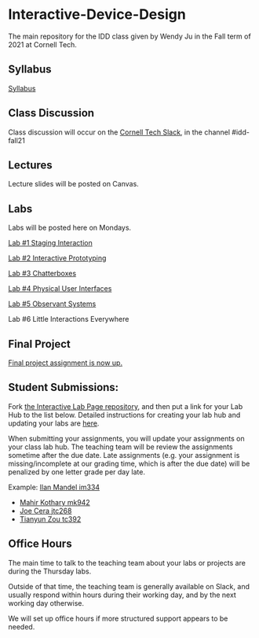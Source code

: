 # Interactive-Device-Design
The main repository for the IDD class given by Wendy Ju in the Fall term of 2021 at Cornell Tech.

## Syllabus
[Syllabus](https://canvas.cornell.edu/courses/33420/assignments/syllabus) 

## Class Discussion
Class discussion will occur on the [Cornell Tech Slack](https://cornelltech.slack.com), in the channel #idd-fall21

## Lectures
Lecture slides will be posted on Canvas.


## Labs
Labs will be posted here on Mondays.

[Lab #1 Staging Interaction](https://github.com/FAR-Lab/Interactive-Lab-Hub/blob/Fall2021/Lab%201)

[Lab #2 Interactive Prototyping](https://github.com/FAR-Lab/Interactive-Lab-Hub/blob/Fall2021/Lab%202)

[Lab #3 Chatterboxes](https://github.com/FAR-Lab/Interactive-Lab-Hub/tree/Fall2021/Lab%203)

[Lab #4 Physical User Interfaces](https://github.com/FAR-Lab/Interactive-Lab-Hub/tree/Fall2021/Lab%204)

[Lab #5 Observant Systems](https://github.com/FAR-Lab/Interactive-Lab-Hub/tree/Fall2021/Lab%205)

Lab #6 Little Interactions Everywhere<!--[](https://github.com/FAR-Lab/Interactive-Lab-Hub/tree/Fall2021/Lab%206)-->

## Final Project

[Final project assignment is now up.](https://github.com/FAR-Lab/Developing-and-Designing-Interactive-Devices/blob/2021Fall/FinalProject.md)











## Student Submissions:

Fork  [the Interactive Lab Page repository](https://github.com/FAR-Lab/Interactive-Lab-Hub), and then put a link for your Lab Hub to the list below. Detailed instructions for creating your lab hub and updating your labs are [here](https://github.com/FAR-Lab/Developing-and-Designing-Interactive-Devices/blob/2021Fall/readings/Submitting%20Labs.md).

When submitting your assignments, you will update your assignments on your class lab hub. The teaching team will be review the assignments sometime after the due date. Late assignments (e.g. your assignment is missing/incomplete at our grading time, which is after the due date) will be penalized by one letter grade per day late.



Example:  [Ilan Mandel im334](https://github.com/imandel/Interactive-Lab-Hub)


* [Mahir Kothary mk942](https://github.com/mahirk/Interactive-Lab-Hub)
* [Joe Cera jtc268](https://github.com/jtc268/Interactive-Lab-Hub)
* [Tianyun Zou tc392](https://github.com/TianyunZ/Interactive-Lab-Hub)





## Office Hours 

The main time to talk to the teaching team about your labs or projects are during the Thursday labs. 

Outside of that time, the teaching team is generally available on Slack, and usually respond within hours during their working day, and by the next working day otherwise. 

We will set up office hours if more structured support appears to be needed.
